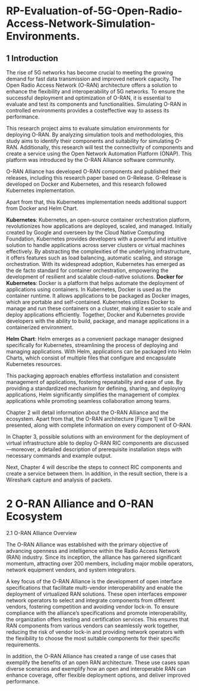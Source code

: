 # RP-Evaluation-of-5G-Open-Radio-Access-Network-Simulation-Environments.
## 1 Introduction

The rise of 5G networks has become crucial to meeting the growing demand
for fast data transmission and improved network capacity. The Open Radio
Access Network (O-RAN) architecture offers a solution to enhance the flexibility
and interoperability of 5G networks. To ensure the successful deployment and
optimization of O-RAN, it is essential to evaluate and test its components and
functionalities. Simulating O-RAN in controlled environments provides a costeffective
way to assess its performance.

This research project aims to evaluate simulation environments for deploying
O-RAN. By analyzing simulation tools and methodologies, this study aims to
identify their components and suitability for simulating O-RAN. Additionally,
this research will test the connectivity of components and create a service using
the Open Network Automation Platform (ONAP). This platform was introduced
by the O-RAN Alliance software community.

O-RAN Alliance has developed O-RAN components and published their releases,
including this research paper based on G-Release. G-Release is developed
on Docker and Kubernetes, and this research followed Kubernetes implementation.

Apart from that, this Kubernetes implementation needs additional support from
Docker and Helm Chart.

**Kubernetes**: Kubernetes, an open-source container orchestration platform,
revolutionizes how applications are deployed, scaled, and managed. Initially
created by Google and overseen by the Cloud Native Computing Foundation,
Kubernetes provides developers with a powerful and intuitive solution to handle
applications across server clusters or virtual machines effectively. By abstracting
the complexities of the underlying infrastructure, it offers features such as load
balancing, automatic scaling, and storage orchestration. With its widespread
adoption, Kubernetes has emerged as the de facto standard for container orchestration,
empowering the development of resilient and scalable cloud-native
solutions.
**Docker for Kubernetes**: Docker is a platform that helps automate the deployment
of applications using containers. In Kubernetes, Docker is used as
the container runtime. It allows applications to be packaged as Docker images,
which are portable and self-contained. Kubernetes utilizes Docker to manage
and run these containers on a cluster, making it easier to scale and deploy
applications efficiently. Together, Docker and Kubernetes provide developers
with the ability to build, package, and manage applications in a containerized
environment.

**Helm Chart**: Helm emerges as a convenient package manager designed specifically
for Kubernetes, streamlining the process of deploying and managing applications.
With Helm, applications can be packaged into Helm Charts, which
consist of multiple files that configure and encapsulate Kubernetes resources.

This packaging approach enables effortless installation and consistent management
of applications, fostering repeatability and ease of use. By providing a
standardized mechanism for defining, sharing, and deploying applications, Helm
significantly simplifies the management of complex applications while promoting
seamless collaboration among teams.

Chapter 2 will detail information about the O-RAN Alliance and the ecosystem.
Apart from that, the O-RAN architecture [Figure 1] will be presented, along
with complete information on every component of O-RAN.

In Chapter 3, possible solutions with an environment for the deployment of virtual
infrastructure able to deploy O-RAN RIC components are discussed—moreover,
a detailed description of prerequisite installation steps with necessary commands
and example output.

Next, Chapter 4 will describe the steps to connect RIC components and create
a service between them. In addition, in the result section, there is a Wireshark
capture and analysis of packets.

# 2 O-RAN Alliance and O-RAN Ecosystem
2.1 O-RAN Alliance Overview

The O-RAN Alliance was established with the primary objective of advancing
openness and intelligence within the Radio Access Network (RAN) industry.
Since its inception, the alliance has garnered significant momentum, attracting
over 200 members, including major mobile operators, network equipment
vendors, and system integrators.

A key focus of the O-RAN Alliance is the development of open interface specifications
that facilitate multi-vendor interoperability and enable the deployment
of virtualized RAN solutions. These open interfaces empower network operators
to select and integrate components from different vendors, fostering competition
and avoiding vendor lock-in. To ensure compliance with the alliance’s
specifications and promote interoperability, the organization offers testing and
certification services. This ensures that RAN components from various vendors
can seamlessly work together, reducing the risk of vendor lock-in and providing
network operators with the flexibility to choose the most suitable components
for their specific requirements.

In addition, the O-RAN Alliance has created a range of use cases that exemplify
the benefits of an open RAN architecture. These use cases span diverse scenarios
and exemplify how an open and interoperable RAN can enhance coverage, offer
flexible deployment options, and deliver improved performance.


